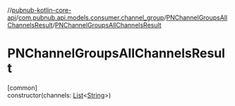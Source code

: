 //[pubnub-kotlin-core-api](../../../index.md)/[com.pubnub.api.models.consumer.channel_group](../index.md)/[PNChannelGroupsAllChannelsResult](index.md)/[PNChannelGroupsAllChannelsResult](-p-n-channel-groups-all-channels-result.md)

# PNChannelGroupsAllChannelsResult

[common]\
constructor(channels: [List](https://kotlinlang.org/api/core/kotlin-stdlib/kotlin.collections/-list/index.html)&lt;[String](https://kotlinlang.org/api/core/kotlin-stdlib/kotlin/-string/index.html)&gt;)
